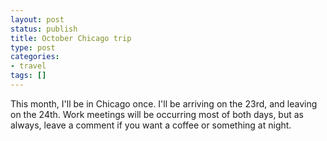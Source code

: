 ```yaml
---
layout: post
status: publish
title: October Chicago trip
type: post
categories:
- travel
tags: []
---
```

This month, I'll be in Chicago once. I'll be arriving on the 23rd, and leaving on the 24th. Work meetings will be occurring most of both days, but as always, leave a comment if you want a coffee or something at night.
